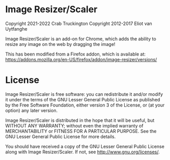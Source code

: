 Image Resizer/Scaler
=====
Copyright 2021-2022 Crab Truckington
Copyright 2012-2017 Eliot van Uytfanghe

Image Resizer/Scaler is an add-on for Chrome, which adds the ability to resize any image on the web by dragging the image!

This has been modified from a Firefox addon, which is available at: https://addons.mozilla.org/en-US/firefox/addon/image-resizer/versions/

License
=====
Image Resizer/Scaler is free software: you can redistribute it and/or modify
it under the terms of the GNU Lesser General Public License as published by
the Free Software Foundation, either version 3 of the License, or
(at your option) any later version.

Image Resizer/Scaler is distributed in the hope that it will be useful,
but WITHOUT ANY WARRANTY; without even the implied warranty of
MERCHANTABILITY or FITNESS FOR A PARTICULAR PURPOSE. See the
GNU Lesser General Public License for more details.

You should have received a copy of the GNU Lesser General Public License
along with Image Resizer/Scaler. If not, see <http://www.gnu.org/licenses/>.
